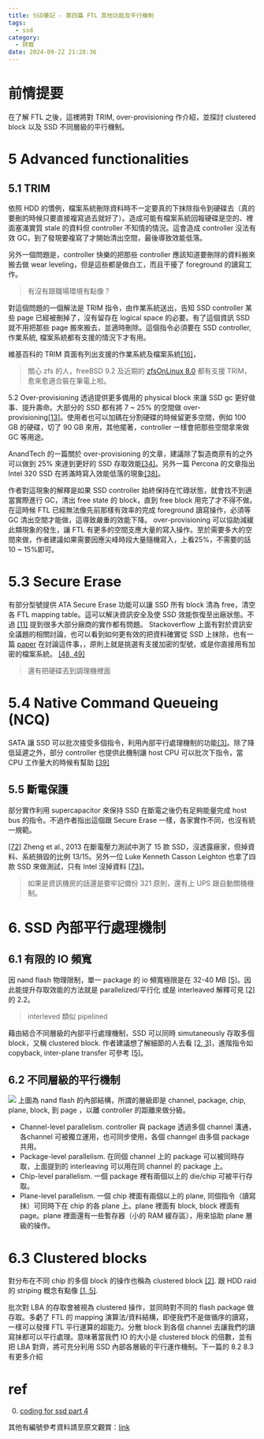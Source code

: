 ```yaml
---
title: SSD筆記 - 第四篇 FTL 其他功能及平行機制
tags:
  - ssd
category:
  - 转载
date: 2024-09-22 21:28:36
---
```


# 前情提要
在了解 FTL 之後，這裡將對 TRIM, over-provisioning 作介紹，並探討 clustered block 以及 SSD 不同層級的平行機制。

# 5 Advanced functionalities

## 5.1 TRIM
依照 HDD 的慣例，檔案系統刪除資料時不一定要真的下抹除指令到硬碟去（真的要刪的時候只要直接複寫過去就好了）。造成可能有檔案系統回報硬碟是空的、裡面塞滿實質 stale 的資料但 controller 不知情的情況。這會造成 controller 沒法有效 GC，到了發現要複寫了才開始清出空間，最後導致效能低落。

另外一個問題是，controller 快樂的把那些 controller 應該知道要刪除的資料搬來搬去做 wear leveling，但是這些都是做白工，而且干擾了 foreground 的讀寫工作。

> 有沒有跟職場環境有點像？

對這個問題的一個解法是 TRIM 指令，由作業系統送出，告知 SSD controller 某些 page 已經被刪掉了，沒有留存在 logical space 的必要。有了這個資訊 SSD 就不用把那些 page 搬來搬去，並適時刪除。這個指令必須要在 SSD controller, 作業系統, 檔案系統都有支援的情況下才有用。

維基百科的 TRIM 頁面有列出支援的作業系統及檔案系統[[16]](#ref)，

> 關心 zfs 的人，freeBSD 9.2 及近期的 [zfsOnLinux 8.0](https://www.phoronix.com/scan.php?page=news_item&px=ZFS-On-Linux-TRIM-Lands) 都有支援 TRIM，愈來愈適合裝在筆電上啦。

5.2 Over-provisioning
透過提供更多備用的 physical block 來讓 SSD gc 更好做事、提升壽命。大部分的 SSD 都有將 7 ~ 25% 的空間做 over-provisioning[[13]](#ref)。使用者也可以加碼在分割硬碟的時候留更多空間，例如 100 GB 的硬碟，切了 90 GB 來用，其他擺著，controller 一樣會把那些空間拿來做 GC 等用途。

AnandTech 的一篇關於 over-provisioning 的文章，建議除了製造商原有的之外可以做到 25% 來達到更好的 SSD 存取效能[[34]](#ref)。另外一篇 Percona 的文章指出 Intel 320 SSD 在將滿時寫入效能低落的現象[[38]](#ref)。

作者對這現象的解釋是如果 SSD controller 始終保持在忙碌狀態，就會找不到適當實際進行 GC，清出 free state 的 block，直到 free block 用完了才不得不做。在這時候 FTL 已經無法像先前那樣有效率的完成 foreground 讀寫操作，必須等 GC 清出空間才能做，這導致嚴重的效能下降。 over-provisioning 可以協助減緩此類現象的發生，讓 FTL 有更多的空間支應大量的寫入操作。至於需要多大的空間來做，作者建議如果需要因應尖峰時段大量隨機寫入，上看25%，不需要的話 10 ~ 15%即可。

# 5.3 Secure Erase
有部分型號提供 ATA Secure Erase 功能可以讓 SSD 所有 block 清為 free，清空各 FTL mapping table。這可以解決資訊安全及使 SSD 效能恢復至出廠狀態。不過 [[11]](#ref) 提到很多大部分廠商的實作都有問題。 Stackoverflow 上面有對於資訊安全議題的相關討論，也可以看到如何更有效的把資料確實從 SSD 上抹除，也有一篇 [paper](https://www.usenix.org/legacy/events/fast11/tech/full_papers/Wei.pdf) 在討論這件事，，原則上就是挑選有支援加密的型號，或是你直接用有加密的檔案系統。 [[48, 49]](#ref)
> 還有把硬碟丟到調理機裡面

# 5.4 Native Command Queueing (NCQ)
SATA 讓 SSD 可以批次接受多個指令，利用內部平行處理機制的功能[[3]](#ref)。除了降低延遲之外，部分 controller 也提供此機制讓 host CPU 可以批次下指令，當 CPU 工作量大的時候有幫助 [[39]](#ref)

## 5.5 斷電保護
部分實作利用 supercapacitor 來保持 SSD 在斷電之後仍有足夠能量完成 host bus 的指令。不過作者指出這個跟 Secure Erase 一樣，各家實作不同，也沒有統一規範。

[[72]](#ref) Zheng et al., 2013 在斷電壓力測試中測了 15 款 SSD，沒透露廠家，但掉資料、系統損毀的比例 13/15。另外一位 Luke Kenneth Casson Leighton 也拿了四款 SSD 來做測試，只有 Intel 沒掉資料 [[73]](#ref)。

> 如果是資訊機房的話還是要牢記備份 321 原則，還有上 UPS 跟自動關機機制。

# 6. SSD 內部平行處理機制
## 6.1 有限的 IO 頻寬
因 nand flash 物理限制，單一 package 的 io 頻寬極限是在 32-40 MB [[5]](#ref)。因此能提升存取效能的方法就是 parallelized/平行化 或是 interleaved 解釋可見 [[2]](http://csl.skku.edu/papers/CS-TR-2010-329.pdf)的 2.2。
> interleved 類似 pipelined 

藉由結合不同層級的內部平行處理機制，SSD 可以同時 simutaneously  存取多個 block，又稱 clustered block. 作者建議想了解細節的人去看 [[2, 3]](#ref)，進階指令如 copyback, inter-plane transfer 可參考 [[5]](#ref)。

## 6.2 不同層級的平行機制
![](http://codecapsule.com/wp-content/uploads/2014/02/ssd-package.jpg)
上圖為 nand flash 的內部結構，所謂的層級即是 channel, package, chip, plane, block, 到 page ，以離 controller 的距離來做分級。
* Channel-level parallelism. 
controller 與 package 透過多個 channel 溝通，各channel 可被獨立運用，也可同步使用，各個 channgel 由多個 package 共用。
* Package-level parallelism. 
在同個 channel 上的 package 可以被同時存取，上面提到的 interleaving 可以用在同 channel 的 package 上。
* Chip-level parallelism. 
一個 package 裡有兩個以上的 die/chip 可被平行存取。
* Plane-level parallelism.
一個 chip 裡面有兩個以上的 plane, 同個指令（讀寫抹）可同時下在 chip 的各 plane 上。plane 裡面有 block, block 裡面有 page。plane 裡面還有一些暫存器（小的 RAM 緩存區），用來協助 plane 層級的操作。

# 6.3 Clustered blocks

對分布在不同 chip 的多個 block 的操作也稱為 clustered block [[2]](#ref). 跟 HDD raid 的 striping 概念有點像 [[1, 5]](#ref).

批次對 LBA 的存取會被視為 clustered 操作，並同時對不同的 flash package 做存取。多虧了 FTL 的 mapping 演算法/資料結構，即便我們不是做循序的讀寫，一樣可以發揮 FTL 平行運算的超能力。分散 block 到各個 channel 去讓我們的讀寫抹都可以平行處理。意味著當我們 IO 的大小是 clustered block 的倍數，並有把 LBA 對齊，將可充分利用 SSD 內部各層級的平行運作機制。下一篇的 8.2 8.3 有更多介紹


# ref
0. [coding for ssd part 4](http://codecapsule.com/2014/02/12/coding-for-ssds-part-4-advanced-functionalities-and-internal-parallelism/)

其他有編號參考資料請至原文觀賞：[link](http://codecapsule.com/2014/02/12/coding-for-ssds-part-3-pages-blocks-and-the-flash-translation-layer/#ref)